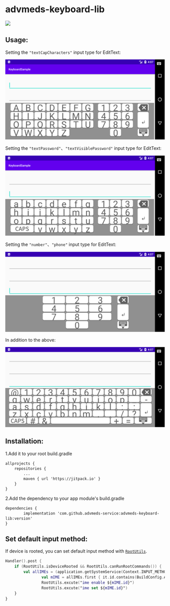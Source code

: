 # advmeds-keyboard-lib

[![](https://jitpack.io/v/advmeds-service/advmeds-keyboard-lib.svg)](https://jitpack.io/#advmeds-service/advmeds-keyboard-lib)

## Usage:

Setting the `"textCapCharacters"` input type for EditText:

![](https://github.com/advmeds-service/advmeds-keyboard-lib/blob/master/images/keyboard_id.png)

Setting the `"textPassword"`、`"textVisiblePassword"` input type for EditText:

![](https://github.com/advmeds-service/advmeds-keyboard-lib/blob/master/images/keyboard_password.png)

Setting the `"number"`、`"phone"` input type for EditText:

![](https://github.com/advmeds-service/advmeds-keyboard-lib/blob/master/images/keyboard_number.png)

In addition to the above:

![](https://github.com/advmeds-service/advmeds-keyboard-lib/blob/master/images/keyboard_qwerty.png)

## Installation:

1.Add it to your root build.gradle

    allprojects {
	    repositories {
		    ...
		    maven { url 'https://jitpack.io' }
        }
    }
    
2.Add the dependency to your app module's build.gradle

	dependencies {
	        implementation 'com.github.advmeds-service:advmeds-keyboard-lib:version'
	}

## Set default input method:

If device is rooted, you can set default input method with [`RootUtils`](https://github.com/advmeds-service/advmeds-keyboard-lib/blob/master/app/src/main/java/com/advmeds/customkeyboard/RootUtils.kt).

```kotlin
Handler().post {
	if (RootUtils.isDeviceRooted && RootUtils.canRunRootCommands()) {
		val allIMEs = (application.getSystemService(Context.INPUT_METHOD_SERVICE) as InputMethodManager).inputMethodList
                val mIME = allIMEs.first { it.id.contains(BuildConfig.APPLICATION_ID) && it.id.contains(MyInputMethodService::class.java.simpleName) }
                RootUtils.excute("ime enable ${mIME.id}")
                RootUtils.excute("ime set ${mIME.id}")
	}
}
```
